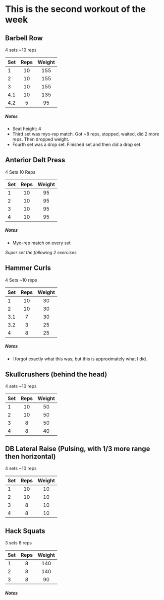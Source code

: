 # This is the second workout of the week

## Barbell Row
4 sets
~10 reps

| Set | Reps  | Weight |
| :-  | :---: | :----: |
| 1   |  10   | 155    |
| 2   |  10   | 155    |
| 3   |  10   | 155    |
| 4.1 |  10   | 135    |
| 4.2 |  5    | 95     |

##### Notes
- Seat height: 4
- Third set was myo-rep match. Got ~8 reps, stopped, waited, did 2 more reps. Then dropped weight.
- Fourth set was a drop set. Finished set and then did a drop set.


## Anterior Delt Press
4 Sets
10 Reps

| Set | Reps  | Weight |
| :-  | :---: | :----: |
| 1   |  10   | 95     |
| 2   |  10   | 95     |
| 3   |  10   | 95     |
| 4   |  10   | 95     |

##### Notes
- Myo-rep match on every set

*Super set the following 2 exercises*
## Hammer Curls
4 Sets
~10 reps

| Set | Reps  | Weight |
| :-  | :---: | :----: |
| 1   |  10   | 30     |
| 2   |  10   | 30     |
| 3.1 |  7    | 30     |
| 3.2 |  3    | 25     |
| 4   |  8    | 25     |

##### Notes
- I forgot exactly what this was, but this is approximately what I did.

## Skullcrushers (behind the head)
4 sets
~10 reps

| Set | Reps  | Weight |
| :-  | :---: | :----: |
| 1   |  10   | 50     |
| 2   |  10   | 50     |
| 3   |  8    | 50     |
| 4   |  8    | 40     |

## DB Lateral Raise (Pulsing, with 1/3 more range then horizontal)
4 sets
~10 reps

| Set | Reps  | Weight |
| :-  | :---: | :----: |
| 1   |  10   | 10     |
| 2   |  10   | 10     |
| 3   |  8    | 10     |
| 4   |  8    | 10     |

## Hack Squats
3 sets
8 reps

| Set | Reps  | Weight |
| :-  | :---: | :----: |
| 1   |  8    | 140    |
| 2   |  8    | 140    |
| 3   |  8    | 90     |

##### Notes

